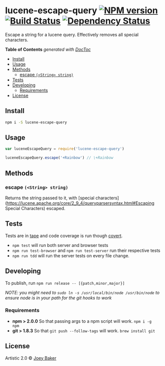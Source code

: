 # lucene-escape-query [![NPM version][npm-image]][npm-url] [![Build Status][travis-image]][travis-url] [![Dependency Status][daviddm-url]][daviddm-image]

Escape a string for a lucene query. Effectively removes all special characters.

<!-- START doctoc generated TOC please keep comment here to allow auto update -->
<!-- DON'T EDIT THIS SECTION, INSTEAD RE-RUN doctoc TO UPDATE -->
**Table of Contents**  *generated with [DocToc](http://doctoc.herokuapp.com/)*

- [Install](#install)
- [Usage](#usage)
- [Methods](#methods)
  - [escape `(<String> string)`](#escape-string-string)
- [Tests](#tests)
- [Developing](#developing)
  - [Requirements](#requirements)
- [License](#license)

<!-- END doctoc generated TOC please keep comment here to allow auto update -->

## Install

```sh
npm i -S lucene-escape-query
```


## Usage

```js
var luceneEscapeQuery = require('lucene-escape-query')

luceneEscapeQuery.escape('+Rainbow') // \+Rainbow
```

## Methods
### escape `(<String> string)`
Returns the string passed to it, with [special characters](https://lucene.apache.org/core/2_9_4/queryparsersyntax.html#Escaping Special Characters) escaped.

## Tests
Tests are in [tape](https://github.com/substack/tape) and code coverage is run though [covert](https://github.com/substack/covert).

* `npm test` will run both server and browser tests
* `npm run test-browser` and `npm run test-server` run their respective tests
* `npm run tdd` will run the server tests on every file change.

## Developing
To publish, run `npm run release -- [{patch,minor,major}]`

_NOTE: you might need to `sudo ln -s /usr/local/bin/node /usr/bin/node` to ensure node is in your path for the git hooks to work_

### Requirements
* **npm > 2.0.0** So that passing args to a npm script will work. `npm i -g npm`
* **git > 1.8.3** So that `git push --follow-tags` will work. `brew install git`

## License

Artistic 2.0 © [Joey Baker](https://byjoeybaker.com)

[npm-url]: https://npmjs.org/package/lucene-escape-query
[npm-image]: https://badge.fury.io/js/lucene-escape-query.svg
[travis-url]: https://travis-ci.org/joeybaker/lucene-escape-query
[travis-image]: https://travis-ci.org/joeybaker/lucene-escape-query.svg?branch=master
[daviddm-url]: https://david-dm.org/joeybaker/lucene-escape-query.svg?theme=shields.io
[daviddm-image]: https://david-dm.org/joeybaker/lucene-escape-query
